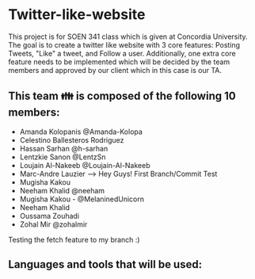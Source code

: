# Twitter-like-website
This project is for SOEN 341 class which is given at Concordia University. The goal is to create a twitter like website with 3 core features: Posting Tweets, "Like" a tweet, and Follow a user. Additionally, one extra core feature needs to be implemented which will be decided by the team members and approved by our client which in this case is our TA.

## This team :family: is composed of the following 10 members:

- Amanda Kolopanis @Amanda-Kolopa
- Celestino Ballesteros Rodriguez
- Hassan Sarhan @h-sarhan
- Lentzkie Sanon @LentzSn
- Loujain Al-Nakeeb @Loujain-Al-Nakeeb
- Marc-Andre Lauzier                --> Hey Guys! First Branch/Commit Test
- Mugisha Kakou
- Neeham Khalid @neeham
- Mugisha Kakou	- @MelaninedUnicorn
- Neeham Khalid
- Oussama Zouhadi
- Zohal Mir @zohalmir

Testing the fetch feature to my branch :)

## Languages and tools that will be used:

